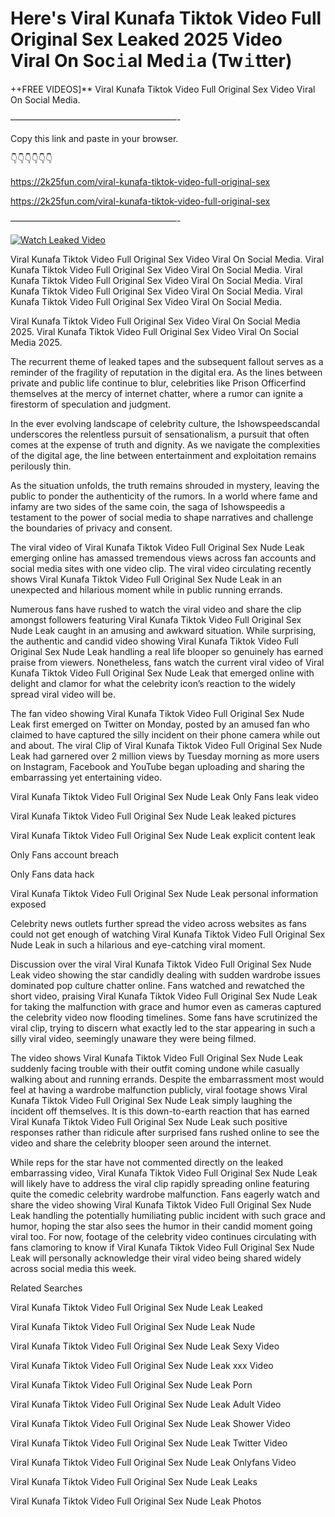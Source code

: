 # Here's Viral Kunafa Tiktok Video Full Original Sex Leaked 2025 Video Viral On Soc𝚒al Med𝚒a (Tw𝚒tter)

++FREE VIDEOS]** Viral Kunafa Tiktok Video Full Original Sex Video Viral On Social Media.

———————————————————-

Copy this link and paste in your browser.

👇👇👇👇👇👇

https://2k25fun.com/viral-kunafa-tiktok-video-full-original-sex

https://2k25fun.com/viral-kunafa-tiktok-video-full-original-sex

———————————————————-

[![Watch Leaked Video](https://miro.medium.com/v2/resize:fit:828/format:webp/1*cilzJN44JGOrTw9NJCrNHA.gif "Watch Leaked Video")](https://2k25fun.com/viral-kunafa-tiktok-video-full-original-sex)

Viral Kunafa Tiktok Video Full Original Sex Video Viral On Social Media. Viral Kunafa Tiktok Video Full Original Sex Video Viral On Social Media. Viral Kunafa Tiktok Video Full Original Sex Video Viral On Social Media. Viral Kunafa Tiktok Video Full Original Sex Video Viral On Social Media. Viral Kunafa Tiktok Video Full Original Sex Video Viral On Social Media.

Viral Kunafa Tiktok Video Full Original Sex Video Viral On Social Media 2025. Viral Kunafa Tiktok Video Full Original Sex Video Viral On Social Media 2025.

The recurrent theme of leaked tapes and the subsequent fallout serves as a reminder of the fragility of reputation in the digital era. As the lines between private and public life continue to blur, celebrities like Prison Officerfind themselves at the mercy of internet chatter, where a rumor can ignite a firestorm of speculation and judgment.

In the ever evolving landscape of celebrity culture, the Ishowspeedscandal underscores the relentless pursuit of sensationalism, a pursuit that often comes at the expense of truth and dignity. As we navigate the complexities of the digital age, the line between entertainment and exploitation remains perilously thin.

As the situation unfolds, the truth remains shrouded in mystery, leaving the public to ponder the authenticity of the rumors. In a world where fame and infamy are two sides of the same coin, the saga of Ishowspeedis a testament to the power of social media to shape narratives and challenge the boundaries of privacy and consent.

The viral video of Viral Kunafa Tiktok Video Full Original Sex Nude Leak emerging online has amassed tremendous views across fan accounts and social media sites with one video clip. The viral video circulating recently shows Viral Kunafa Tiktok Video Full Original Sex Nude Leak in an unexpected and hilarious moment while in public running errands.

Numerous fans have rushed to watch the viral video and share the clip amongst followers featuring Viral Kunafa Tiktok Video Full Original Sex Nude Leak caught in an amusing and awkward situation. While surprising, the authentic and candid video showing Viral Kunafa Tiktok Video Full Original Sex Nude Leak handling a real life blooper so genuinely has earned praise from viewers. Nonetheless, fans watch the current viral video of Viral Kunafa Tiktok Video Full Original Sex Nude Leak that emerged online with delight and clamor for what the celebrity icon’s reaction to the widely spread viral video will be.

The fan video showing Viral Kunafa Tiktok Video Full Original Sex Nude Leak first emerged on Twitter on Monday, posted by an amused fan who claimed to have captured the silly incident on their phone camera while out and about. The viral Clip of Viral Kunafa Tiktok Video Full Original Sex Nude Leak had garnered over 2 million views by Tuesday morning as more users on Instagram, Facebook and YouTube began uploading and sharing the embarrassing yet entertaining video.

Viral Kunafa Tiktok Video Full Original Sex Nude Leak Only Fans leak video

Viral Kunafa Tiktok Video Full Original Sex Nude Leak leaked pictures

Viral Kunafa Tiktok Video Full Original Sex Nude Leak explicit content leak

Only Fans account breach

Only Fans data hack

Viral Kunafa Tiktok Video Full Original Sex Nude Leak personal information exposed

Celebrity news outlets further spread the video across websites as fans could not get enough of watching Viral Kunafa Tiktok Video Full Original Sex Nude Leak in such a hilarious and eye-catching viral moment.

Discussion over the viral Viral Kunafa Tiktok Video Full Original Sex Nude Leak video showing the star candidly dealing with sudden wardrobe issues dominated pop culture chatter online. Fans watched and rewatched the short video, praising Viral Kunafa Tiktok Video Full Original Sex Nude Leak for taking the malfunction with grace and humor even as cameras captured the celebrity video now flooding timelines. Some fans have scrutinized the viral clip, trying to discern what exactly led to the star appearing in such a silly viral video, seemingly unaware they were being filmed.

The video shows Viral Kunafa Tiktok Video Full Original Sex Nude Leak suddenly facing trouble with their outfit coming undone while casually walking about and running errands. Despite the embarrassment most would feel at having a wardrobe malfunction publicly, viral footage shows Viral Kunafa Tiktok Video Full Original Sex Nude Leak simply laughing the incident off themselves. It is this down-to-earth reaction that has earned Viral Kunafa Tiktok Video Full Original Sex Nude Leak such positive responses rather than ridicule after surprised fans rushed online to see the video and share the celebrity blooper seen around the internet.

While reps for the star have not commented directly on the leaked embarrassing video, Viral Kunafa Tiktok Video Full Original Sex Nude Leak will likely have to address the viral clip rapidly spreading online featuring quite the comedic celebrity wardrobe malfunction. Fans eagerly watch and share the video showing Viral Kunafa Tiktok Video Full Original Sex Nude Leak handling the potentially humiliating public incident with such grace and humor, hoping the star also sees the humor in their candid moment going viral too. For now, footage of the celebrity video continues circulating with fans clamoring to know if Viral Kunafa Tiktok Video Full Original Sex Nude Leak will personally acknowledge their viral video being shared widely across social media this week.

Related Searches

Viral Kunafa Tiktok Video Full Original Sex Nude Leak Leaked

Viral Kunafa Tiktok Video Full Original Sex Nude Leak Nude

Viral Kunafa Tiktok Video Full Original Sex Nude Leak Sexy Video

Viral Kunafa Tiktok Video Full Original Sex Nude Leak xxx Video

Viral Kunafa Tiktok Video Full Original Sex Nude Leak Porn

Viral Kunafa Tiktok Video Full Original Sex Nude Leak Adult Video

Viral Kunafa Tiktok Video Full Original Sex Nude Leak Shower Video

Viral Kunafa Tiktok Video Full Original Sex Nude Leak Twitter Video

Viral Kunafa Tiktok Video Full Original Sex Nude Leak Onlyfans Video

Viral Kunafa Tiktok Video Full Original Sex Nude Leak Leaks

Viral Kunafa Tiktok Video Full Original Sex Nude Leak Photos